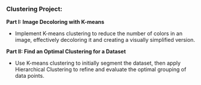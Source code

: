 ### Clustering Project:

**Part I: Image Decoloring with K-means**
- Implement K-means clustering to reduce the number of colors in an image, effectively decoloring it and creating a visually simplified version.

**Part II: Find an Optimal Clustering for a Dataset**
- Use K-means clustering to initially segment the dataset, then apply Hierarchical Clustering to refine and evaluate the optimal grouping of data points.
